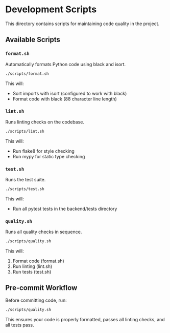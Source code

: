 # Development Scripts

This directory contains scripts for maintaining code quality in the project.

## Available Scripts

### `format.sh`
Automatically formats Python code using black and isort.

```bash
./scripts/format.sh
```

This will:
- Sort imports with isort (configured to work with black)
- Format code with black (88 character line length)

### `lint.sh`
Runs linting checks on the codebase.

```bash
./scripts/lint.sh
```

This will:
- Run flake8 for style checking
- Run mypy for static type checking

### `test.sh`
Runs the test suite.

```bash
./scripts/test.sh
```

This will:
- Run all pytest tests in the backend/tests directory

### `quality.sh`
Runs all quality checks in sequence.

```bash
./scripts/quality.sh
```

This will:
1. Format code (format.sh)
2. Run linting (lint.sh)
3. Run tests (test.sh)

## Pre-commit Workflow

Before committing code, run:
```bash
./scripts/quality.sh
```

This ensures your code is properly formatted, passes all linting checks, and all tests pass.
